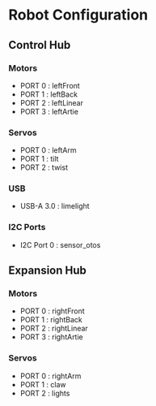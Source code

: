 # Robot Configuration
## Control Hub
### Motors
- PORT 0 : leftFront
- PORT 1 : leftBack
- PORT 2 : leftLinear
- PORT 3 : leftArtie
### Servos
- PORT 0 : leftArm
- PORT 1 : tilt
- PORT 2 : twist
### USB
- USB-A 3.0 : limelight
### I2C Ports
- I2C Port 0 : sensor_otos

## Expansion Hub
### Motors
- PORT 0 : rightFront
- PORT 1 : rightBack
- PORT 2 : rightLinear
- PORT 3 : rightArtie
### Servos
- PORT 0 : rightArm
- PORT 1 : claw
- PORT 2 : lights

